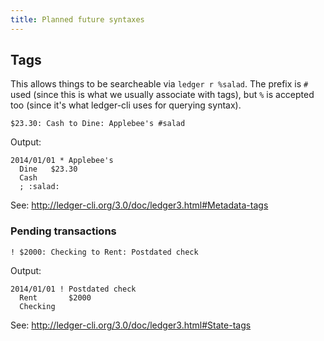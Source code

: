 ```yaml
---
title: Planned future syntaxes
---
```


## Tags

This allows things to be searcheable via `ledger r %salad`. The prefix is `#` 
used (since this is what we usually associate with tags), but `%` is accepted 
too (since it's what ledger-cli uses for querying syntax).

```
$23.30: Cash to Dine: Applebee's #salad
```

Output:

```
2014/01/01 * Applebee's
  Dine   $23.30
  Cash
  ; :salad:
```

See: http://ledger-cli.org/3.0/doc/ledger3.html#Metadata-tags

### Pending transactions

```
! $2000: Checking to Rent: Postdated check
```

Output:

```
2014/01/01 ! Postdated check
  Rent       $2000
  Checking
```

See: http://ledger-cli.org/3.0/doc/ledger3.html#State-tags
